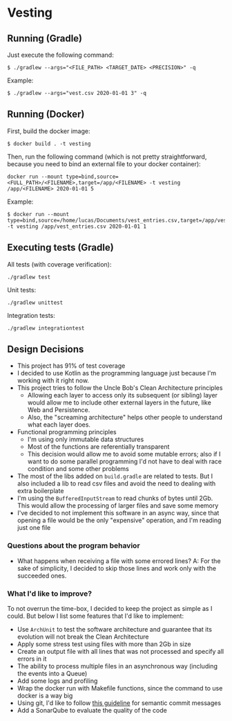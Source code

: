 # Vesting

## Running (Gradle)
Just execute the following command:
```shell
$ ./gradlew --args="<FILE_PATH> <TARGET_DATE> <PRECISION>" -q
```

Example:
```shell
$ ./gradlew --args="vest.csv 2020-01-01 3" -q
```

## Running (Docker)
First, build the docker image:
```shell
$ docker build . -t vesting
```

Then, run the following command (which is not pretty straightforward, because you need to bind an external file to your docker container):
```shell
docker run --mount type=bind,source=<FULL_PATH>/<FILENAME>,target=/app/<FILENAME> -t vesting /app/<FILENAME> 2020-01-01 5
```

Example:
```shell
$ docker run --mount type=bind,source=/home/lucas/Documents/vest_entries.csv,target=/app/vest_entries.csv -t vesting /app/vest_entries.csv 2020-01-01 1
```

## Executing tests (Gradle)
All tests (with coverage verification):
```shell
./gradlew test
```

Unit tests:
```shell
./gradlew unittest
```

Integration tests:
```shell
./gradlew integrationtest
```

## Design Decisions

- This project has 91% of test coverage
- I decided to use Kotlin as the programming language just because I'm working with it right now.
- This project tries to follow the Uncle Bob's Clean Architecture principles
  - Allowing each layer to access only its subsequent (or sibling) layer would allow me to include other external layers in the future, like Web and Persistence.
  - Also, the "screaming architecture" helps other people to understand what each layer does. 
- Functional programming principles
  - I'm using only immutable data structures
  - Most of the functions are referentially transparent
  - This decision would allow me to avoid some mutable errors; also if I want to do some parallel programming I'd not have to deal with race condition and some other problems
- The most of the libs added on `build.gradle` are related to tests. But I also included a lib to read csv files and avoid the need to dealing with extra boilerplate
- I'm using the `BufferedInputStream` to read chunks of bytes until 2Gb. This would allow the processing of larger files and save some memory
- I've decided to not implement this software in an async way, since that opening a file would be the only "expensive" operation, and I'm reading just one file

### Questions about the program behavior
- What happens when receiving a file with some errored lines? A: For the sake of simplicity, I decided to skip those lines and work only with the succeeded ones.

### What I'd like to improve?
To not overrun the time-box, I decided to keep the project as simple as I could. But below I list some features that I'd like to implement:
- Use `ArchUnit` to test the software architecture and guarantee that its evolution will not break the Clean Architecture
- Apply some stress test using files with more than 2Gb in size
- Create an output file with all lines that was not processed and specify all errors in it
- The ability to process multiple files in an asynchronous way (including the events into a Queue)
- Add some logs and profiling
- Wrap the docker run with Makefile functions, since the command to use docker is a way big
- Using git, I'd like to follow [this guideline](https://www.conventionalcommits.org/en/v1.0.0/) for semantic commit messages
- Add a SonarQube to evaluate the quality of the code
